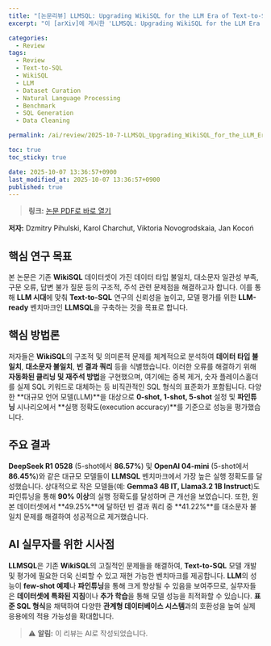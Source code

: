 ```yaml
---
title: "[논문리뷰] LLMSQL: Upgrading WikiSQL for the LLM Era of Text-to-SQL"
excerpt: "이 [arXiv]에 게시한 'LLMSQL: Upgrading WikiSQL for the LLM Era of Text-to-SQL' 논문에 대한 자세한 리뷰입니다."

categories:
  - Review
tags:
  - Review
  - Text-to-SQL
  - WikiSQL
  - LLM
  - Dataset Curation
  - Natural Language Processing
  - Benchmark
  - SQL Generation
  - Data Cleaning

permalink: /ai/review/2025-10-7-LLMSQL_Upgrading_WikiSQL_for_the_LLM_Era_of_Text-to-SQL/

toc: true
toc_sticky: true

date: 2025-10-07 13:36:57+0900
last_modified_at: 2025-10-07 13:36:57+0900
published: true
---
```

> **링크:** [논문 PDF로 바로 열기](https://arxiv.org/abs/2510.02350)

**저자:** Dzmitry Pihulski, Karol Charchut, Viktoria Novogrodskaia, Jan Kocoń



## 핵심 연구 목표
본 논문은 기존 **WikiSQL** 데이터셋이 가진 데이터 타입 불일치, 대소문자 일관성 부족, 구문 오류, 답변 불가 질문 등의 구조적, 주석 관련 문제점을 해결하고자 합니다. 이를 통해 **LLM 시대**에 맞춰 **Text-to-SQL** 연구의 신뢰성을 높이고, 모델 평가를 위한 **LLM-ready** 벤치마크인 **LLMSQL**을 구축하는 것을 목표로 합니다.

## 핵심 방법론
저자들은 **WikiSQL**의 구조적 및 의미론적 문제를 체계적으로 분석하여 **데이터 타입 불일치**, **대소문자 불일치**, **빈 결과 쿼리** 등을 식별했습니다. 이러한 오류를 해결하기 위해 **자동화된 클리닝 및 재주석 방법**을 구현했으며, 여기에는 중복 제거, 숫자 플레이스홀더를 실제 SQL 키워드로 대체하는 등 비직관적인 SQL 형식의 표준화가 포함됩니다. 다양한 **대규모 언어 모델(LLM)**을 대상으로 **0-shot, 1-shot, 5-shot** 설정 및 **파인튜닝** 시나리오에서 **실행 정확도(execution accuracy)**를 기준으로 성능을 평가했습니다.

## 주요 결과
**DeepSeek R1 0528** (5-shot에서 **86.57%**) 및 **OpenAI 04-mini** (5-shot에서 **86.45%**)와 같은 대규모 모델들이 **LLMSQL** 벤치마크에서 가장 높은 실행 정확도를 달성했습니다. 상대적으로 작은 모델들(예: **Gemma3 4B IT, Llama3.2 1B Instruct**)도 파인튜닝을 통해 **90% 이상**의 실행 정확도를 달성하며 큰 개선을 보였습니다. 또한, 원본 데이터셋에서 **49.25%**에 달하던 빈 결과 쿼리 중 **41.22%**를 대소문자 불일치 문제를 해결하여 성공적으로 제거했습니다.

## AI 실무자를 위한 시사점
**LLMSQL**은 기존 **WikiSQL**의 고질적인 문제들을 해결하여, **Text-to-SQL** 모델 개발 및 평가에 필요한 더욱 신뢰할 수 있고 재현 가능한 벤치마크를 제공합니다. **LLM**의 성능이 **few-shot 예제**나 **파인튜닝**을 통해 크게 향상될 수 있음을 보여주므로, 실무자들은 **데이터셋에 특화된 지침**이나 **추가 학습**을 통해 모델 성능을 최적화할 수 있습니다. **표준 SQL 형식**을 채택하여 다양한 **관계형 데이터베이스 시스템**과의 호환성을 높여 실제 응용에의 적용 가능성을 확대합니다.

> ⚠️ **알림:** 이 리뷰는 AI로 작성되었습니다.